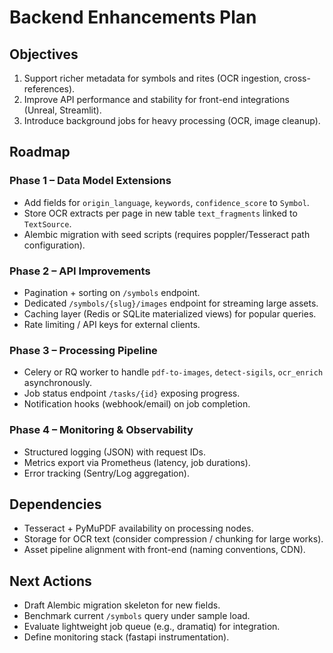 # Backend Enhancements Plan

## Objectives

1. Support richer metadata for symbols and rites (OCR ingestion, cross-references).
2. Improve API performance and stability for front-end integrations (Unreal, Streamlit).
3. Introduce background jobs for heavy processing (OCR, image cleanup).

## Roadmap

### Phase 1 – Data Model Extensions
- Add fields for `origin_language`, `keywords`, `confidence_score` to `Symbol`.
- Store OCR extracts per page in new table `text_fragments` linked to `TextSource`.
- Alembic migration with seed scripts (requires poppler/Tesseract path configuration).

### Phase 2 – API Improvements
- Pagination + sorting on `/symbols` endpoint.
- Dedicated `/symbols/{slug}/images` endpoint for streaming large assets.
- Caching layer (Redis or SQLite materialized views) for popular queries.
- Rate limiting / API keys for external clients.

### Phase 3 – Processing Pipeline
- Celery or RQ worker to handle `pdf-to-images`, `detect-sigils`, `ocr_enrich` asynchronously.
- Job status endpoint `/tasks/{id}` exposing progress.
- Notification hooks (webhook/email) on job completion.

### Phase 4 – Monitoring & Observability
- Structured logging (JSON) with request IDs.
- Metrics export via Prometheus (latency, job durations).
- Error tracking (Sentry/Log aggregation).

## Dependencies
- Tesseract + PyMuPDF availability on processing nodes.
- Storage for OCR text (consider compression / chunking for large works).
- Asset pipeline alignment with front-end (naming conventions, CDN).

## Next Actions
- Draft Alembic migration skeleton for new fields.
- Benchmark current `/symbols` query under sample load.
- Evaluate lightweight job queue (e.g., dramatiq) for integration.
- Define monitoring stack (fastapi instrumentation).
